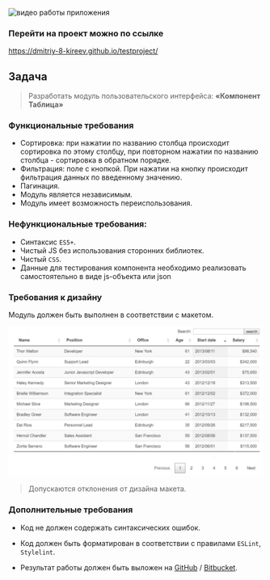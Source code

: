 ![видео работы приложения](https://j.gifs.com/qYOpEk.gif)

### Перейти на проект можно по ссылке

https://dmitriy-8-kireev.github.io/testproject/

## Задача

> Разработать модуль пользовательского интерфейса: **«Компонент Таблица»**

### Функциональные требования

* Сортировка: при нажатии по названию столбца происходит сортировка по этому столбцу, при повторном нажатии по названию столбца - сортировка в обратном порядке.
* Фильтрация: поле с кнопкой. При нажатии на кнопку происходит фильтрация данных по введенному значению.
* Пагинация.
* Модуль является независимым.
* Модуль имеет возможность переиспользования.

### Нефункциональные требования:

* Синтаксис `ES5+`.
* Чистый JS без использования сторонних библиотек.
* Чистый `CSS`.
* Данные для тестирования компонента необходимо реализовать самостоятельно в виде js-объекта или json

### Требования к дизайну

Модуль должен быть выполнен в соответствии с макетом.

![Макет](./docs/blank.jpg "Макет")

> Допускаются отклонения от дизайна макета.

### Дополнительные требования

* Код не должен содержать синтаксических ошибок.
* Код должен быть форматирован в соответствии с правилами `ESLint`, `Stylelint`.

* Результат работы должен быть выложен на
  <a href="https://github.com">GitHub</a>
  /
  <a href="https://bitbucket.org">Bitbucket</a>.
